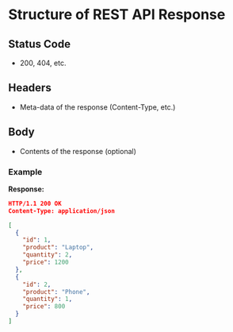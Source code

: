 # Structure of REST API Response

## Status Code
- 200, 404, etc.

## Headers
- Meta-data of the response (Content-Type, etc.)

## Body
- Contents of the response (optional)

### Example
**Response:**
```json
HTTP/1.1 200 OK
Content-Type: application/json

[
  {
    "id": 1,
    "product": "Laptop",
    "quantity": 2,
    "price": 1200
  },
  {
    "id": 2,
    "product": "Phone",
    "quantity": 1,
    "price": 800
  }
]
